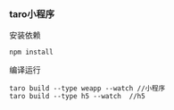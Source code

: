 ### taro小程序
安装依赖
```
npm install
```
编译运行
```
taro build --type weapp --watch //小程序
taro build --type h5 --watch  //h5
```

